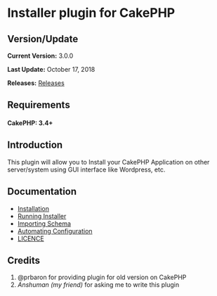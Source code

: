 # Installer plugin for CakePHP

## Version/Update
 **Current Version:** 3.0.0
 
 **Last Update:** October 17, 2018
 
 **Releases:** [Releases](https://github.com/anuj9196/CakePHP-App-Installer/releases)

## Requirements
#### CakePHP: 3.4+

## Introduction
This plugin will allow you to Install your CakePHP Application on other server/system using GUI interface like Wordpress, etc.

## Documentation
* [Installation](docs/installation.md)
* [Running Installer](docs/running-installer.md)
* [Importing Schema](docs/import-schema.md)
* [Automating Configuration](docs/automation.md)
* [LICENCE](LICENCE.md)


## Credits
1. @prbaron for providing plugin for old version on CakePHP
2. *Anshuman (my friend)* for asking me to write this plugin
